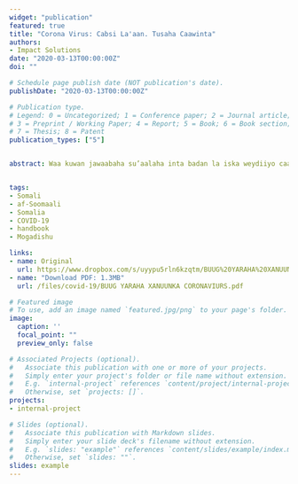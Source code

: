 ```yaml
---
widget: "publication"
featured: true
title: "Corona Virus: Cabsi La'aan. Tusaha Caawinta"
authors:
- Impact Solutions
date: "2020-03-13T00:00:00Z"
doi: ""

# Schedule page publish date (NOT publication's date).
publishDate: "2020-03-13T00:00:00Z"

# Publication type.
# Legend: 0 = Uncategorized; 1 = Conference paper; 2 = Journal article;
# 3 = Preprint / Working Paper; 4 = Report; 5 = Book; 6 = Book section;
# 7 = Thesis; 8 = Patent
publication_types: ["5"]


abstract: Waa kuwan jawaabaha su’aalaha inta badan la iska weydiiyo caabuqa Corona [COVID-19] taasoo ku saleysan wadahadallo aan la yeelanay khubaro kala duwan oo ka kala socda machadyo sare iyo falanqeynta hagayaasha CDC, WHO iyo MoHFW


tags:
- Somali
- af-Soomaali
- Somalia
- COVID-19
- handbook
- Mogadishu

links:
- name: Original
  url: https://www.dropbox.com/s/uyypu5rln6kzqtm/BUUG%20YARAHA%20XANUUNKA%20CORONAVIURS%20%281%29.pdf?dl=0
- name: "Download PDF: 1.3MB"
  url: /files/covid-19/BUUG YARAHA XANUUNKA CORONAVIURS.pdf

# Featured image
# To use, add an image named `featured.jpg/png` to your page's folder. 
image:
  caption: ''
  focal_point: ""
  preview_only: false

# Associated Projects (optional).
#   Associate this publication with one or more of your projects.
#   Simply enter your project's folder or file name without extension.
#   E.g. `internal-project` references `content/project/internal-project/index.md`.
#   Otherwise, set `projects: []`.
projects:
- internal-project

# Slides (optional).
#   Associate this publication with Markdown slides.
#   Simply enter your slide deck's filename without extension.
#   E.g. `slides: "example"` references `content/slides/example/index.md`.
#   Otherwise, set `slides: ""`.
slides: example
---
```



